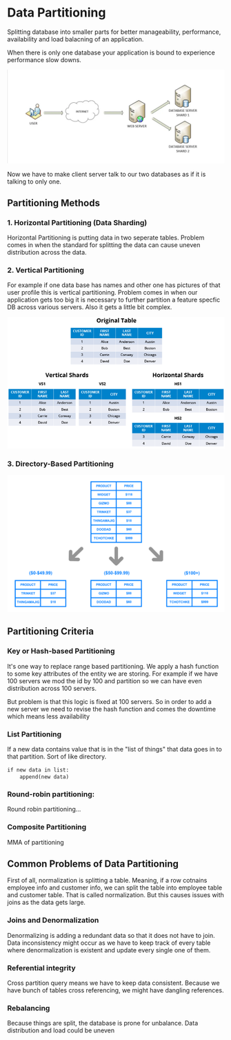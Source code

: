 # Data Partitioning

Splitting database into smaller parts for better manageability, performance, availability and load balacning of an application.

When there is only one database your application is bound to experience performance slow downs.

![](assets/20220823_231142_Simple-Sharding-Scheme.webp)

Now we have to make client server talk to our two databases as if it is talking to only one.

## Partitioning Methods

### 1. Horizontal Partitioning (Data Sharding)

Horizontal Partitioning is putting data in two seperate tables. Problem comes in when the standard for splitting the data can cause uneven distribution across the data.

### 2. Vertical Partitioning

For example if one data base has names and other one has pictures of that user profile this is vertical partitioning. Problem comes in when our application gets too big it is necessary to further partition a feature specfic DB across various servers. Also it gets a little bit complex.

![](assets/20220823_230330_31_Sharding.webp)

### 3. Directory-Based Partitioning

![](assets/20220823_232124_0_tOAcT4T5Rdg6Fx5z.png)

## Partitioning Criteria

### Key or Hash-based Partitioning

It's one way to replace range based partitioning. We apply a hash function to some key attributes of the entity we are storing. For example if we have 100 servers we mod the id by 100 and partition so we can have even distribution across 100 servers.

But problem is that this logic is fixed at 100 servers. So in order to add a new server we need to revise the hash function and comes the downtime which means less availability

### List Partitioning

If a new data contains value that is in the "list of things" that data goes in to that partition. Sort of like directory.

```
if new data in list:
    append(new data)
```

### Round-robin partitioning:

Round robin partitioning...

### Composite Partitioning

MMA of partitioning


## Common Problems of Data Partitioning

First of all, normalization is splitting a table. Meaning, if a row cotnains employee info and customer info, we can split the table into employee table and customer table. That is called normalization. But this causes issues with joins as the data gets large.

### Joins and Denormalization

Denormalizing is adding a redundant data so that it does not have to join. Data inconsistency might occur as we have to keep track of every table where denormalization is existent and update every single one of them.

### Referential integrity

Cross partition query means we have to keep data consistent. Because we have bunch of tables cross referencing, we might have dangling references.

### Rebalancing

Because things are split, the database is prone for unbalance. Data distribution and load could be uneven
